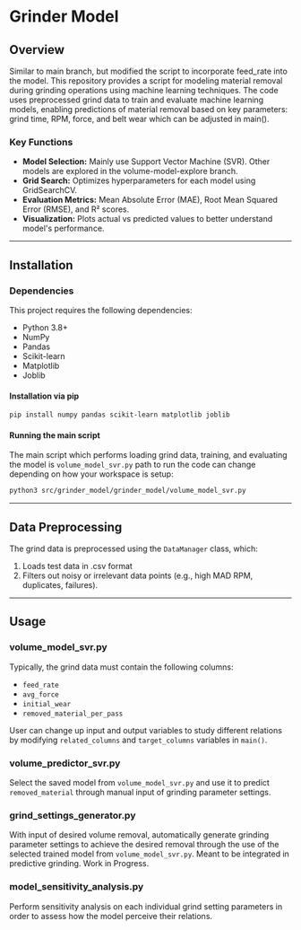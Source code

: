 # Grinder Model

## Overview
Similar to main branch, but modified the script to incorporate feed_rate into the model.
This repository provides a script for modeling material removal during grinding operations using machine learning techniques. The code uses preprocessed grind data to train and evaluate machine learning models, enabling predictions of material removal based on key parameters: grind time, RPM, force, and belt wear which can be adjusted in main().

### Key Functions
- **Model Selection:** Mainly use Support Vector Machine (SVR). Other models are explored in the volume-model-explore branch.
- **Grid Search:** Optimizes hyperparameters for each model using GridSearchCV.
- **Evaluation Metrics:** Mean Absolute Error (MAE), Root Mean Squared Error (RMSE), and R² scores.
- **Visualization:** Plots actual vs predicted values to better understand model's performance.
---
## Installation

### Dependencies
This project requires the following dependencies:
- Python 3.8+
- NumPy
- Pandas
- Scikit-learn
- Matplotlib
- Joblib

#### Installation via pip
```bash
pip install numpy pandas scikit-learn matplotlib joblib
```

#### Running the main script
The main script which performs loading grind data, training, and evaluating the model is `volume_model_svr.py`
path to run the code can change depending on how your workspace is setup:
```bash
python3 src/grinder_model/grinder_model/volume_model_svr.py 
```
---

## Data Preprocessing

The grind data is preprocessed using the `DataManager` class, which:
1. Loads test data in .csv format
2. Filters out noisy or irrelevant data points (e.g., high MAD RPM, duplicates, failures).

---

## Usage

### volume_model_svr.py
Typically, the grind data must contain the following columns:
- `feed_rate`
- `avg_force`
- `initial_wear`
- `removed_material_per_pass`

User can change up input and output variables to study different relations by modifying `related_columns` and `target_columns` variables in `main()`.

### volume_predictor_svr.py
Select the saved model from `volume_model_svr.py` and use it to predict `removed_material` through manual input of grinding parameter settings.


### grind_settings_generator.py
With input of desired volume removal, automatically generate grinding parameter settings to achieve the desired removal through the use of the selected trained model from `volume_model_svr.py`. 
Meant to be integrated in predictive grinding. Work in Progress.

### model_sensitivity_analysis.py
Perform sensitivity analysis on each individual grind setting parameters in order to assess how the model perceive their relations.
